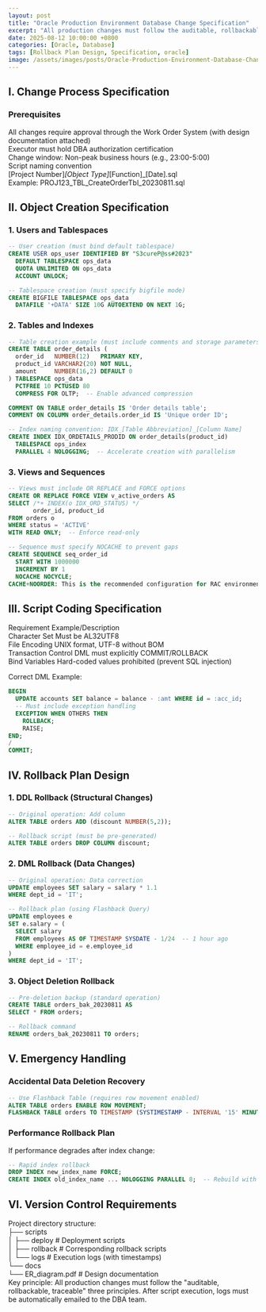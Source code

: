 ```yaml
---
layout: post
title: "Oracle Production Environment Database Change Specification"
excerpt: "All production changes must follow the auditable, rollbackable, traceable three principles. After script execution, logs must be automatically emailed to the DBA team."
date: 2025-08-12 10:00:00 +0800
categories: [Oracle, Database]
tags: [Rollback Plan Design, Specification, oracle]
image: /assets/images/posts/Oracle-Production-Environment-Database-ChangeSpecification.jpg
---
```


## I. Change Process Specification  
### Prerequisites  

All changes require approval through the Work Order System (with design documentation attached)  
Executor must hold DBA authorization certification  
Change window: Non-peak business hours (e.g., 23:00-5:00)  
Script naming convention  
[Project Number]_[Object Type]_[Function]_[Date].sql  
Example: PROJ123_TBL_CreateOrderTbl_20230811.sql  

## II. Object Creation Specification  
### 1. Users and Tablespaces  
```sql
-- User creation (must bind default tablespace)
CREATE USER ops_user IDENTIFIED BY "S3cureP@ss#2023"
  DEFAULT TABLESPACE ops_data
  QUOTA UNLIMITED ON ops_data
  ACCOUNT UNLOCK;

-- Tablespace creation (must specify bigfile mode)
CREATE BIGFILE TABLESPACE ops_data
  DATAFILE '+DATA' SIZE 10G AUTOEXTEND ON NEXT 1G;
```
### 2. Tables and Indexes  
```sql
-- Table creation example (must include comments and storage parameters)
CREATE TABLE order_details (
  order_id   NUMBER(12)   PRIMARY KEY,
  product_id VARCHAR2(20) NOT NULL,
  amount     NUMBER(16,2) DEFAULT 0
) TABLESPACE ops_data
  PCTFREE 10 PCTUSED 80
  COMPRESS FOR OLTP;  -- Enable advanced compression

COMMENT ON TABLE order_details IS 'Order details table';
COMMENT ON COLUMN order_details.order_id IS 'Unique order ID';

-- Index naming convention: IDX_[Table Abbreviation]_[Column Name]
CREATE INDEX IDX_ORDETAILS_PRODID ON order_details(product_id)
  TABLESPACE ops_index
  PARALLEL 4 NOLOGGING;  -- Accelerate creation with parallelism
```

### 3. Views and Sequences  
```sql
-- Views must include OR REPLACE and FORCE options
CREATE OR REPLACE FORCE VIEW v_active_orders AS
SELECT /*+ INDEX(o IDX_ORD_STATUS) */
       order_id, product_id
FROM orders o
WHERE status = 'ACTIVE'
WITH READ ONLY;  -- Enforce read-only

-- Sequence must specify NOCACHE to prevent gaps
CREATE SEQUENCE seq_order_id
  START WITH 1000000
  INCREMENT BY 1
  NOCACHE NOCYCLE;
CACHE+NOORDER: This is the recommended configuration for RAC environments. When the order attribute is not specified, RAC defaults to this configuration with a default cache value of 20. For frequently used sequences, adjust cache to 1000~2000.
```

## III. Script Coding Specification  
Requirement	Example/Description  
Character Set	Must be AL32UTF8  
File Encoding	UNIX format, UTF-8 without BOM  
Transaction Control	DML must explicitly COMMIT/ROLLBACK  
Bind Variables	Hard-coded values prohibited (prevent SQL injection)  

Correct DML Example:  

```sql
BEGIN
  UPDATE accounts SET balance = balance - :amt WHERE id = :acc_id;
  -- Must include exception handling
  EXCEPTION WHEN OTHERS THEN
    ROLLBACK;
    RAISE;
END;
/
COMMIT;
```

## IV. Rollback Plan Design  
### 1. DDL Rollback (Structural Changes)
```sql
-- Original operation: Add column
ALTER TABLE orders ADD (discount NUMBER(5,2));

-- Rollback script (must be pre-generated)
ALTER TABLE orders DROP COLUMN discount;
```

### 2. DML Rollback (Data Changes)
```sql
-- Original operation: Data correction
UPDATE employees SET salary = salary * 1.1
WHERE dept_id = 'IT';

-- Rollback plan (using Flashback Query)
UPDATE employees e
SET e.salary = (
  SELECT salary
  FROM employees AS OF TIMESTAMP SYSDATE - 1/24  -- 1 hour ago
  WHERE employee_id = e.employee_id
)
WHERE dept_id = 'IT';
```

### 3. Object Deletion Rollback  
```sql
-- Pre-deletion backup (standard operation)
CREATE TABLE orders_bak_20230811 AS
SELECT * FROM orders;

-- Rollback command
RENAME orders_bak_20230811 TO orders;
```

## V. Emergency Handling  
### Accidental Data Deletion Recovery  
```sql
-- Use Flashback Table (requires row movement enabled)
ALTER TABLE orders ENABLE ROW MOVEMENT;
FLASHBACK TABLE orders TO TIMESTAMP (SYSTIMESTAMP - INTERVAL '15' MINUTE);
```

### Performance Rollback Plan  
If performance degrades after index change:  
```sql
-- Rapid index rollback
DROP INDEX new_index_name FORCE;
CREATE INDEX old_index_name ... NOLOGGING PARALLEL 8;  -- Rebuild with parallelism
```

## VI. Version Control Requirements  
Project directory structure:  
├── scripts  
│ ├── deploy # Deployment scripts  
│ ├── rollback # Corresponding rollback scripts  
│ └── logs # Execution logs (with timestamps)  
└── docs  
└── ER_diagram.pdf # Design documentation  
Key principle: All production changes must follow the "auditable, rollbackable, traceable" three principles. After script execution, logs must be automatically emailed to the DBA team.  
